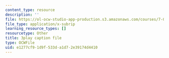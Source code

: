 ```yaml
---
content_type: resource
description: ''
file: https://ol-ocw-studio-app-production.s3.amazonaws.com/courses/7-01sc-fundamentals-of-biology-fall-2011/e1277cf91d9f533da1d72e39174d4410_YCeKtM6Hnmc.vtt
file_type: application/x-subrip
learning_resource_types: []
resourcetype: Other
title: 3play caption file
type: OCWFile
uid: e1277cf9-1d9f-533d-a1d7-2e39174d4410
---
```


